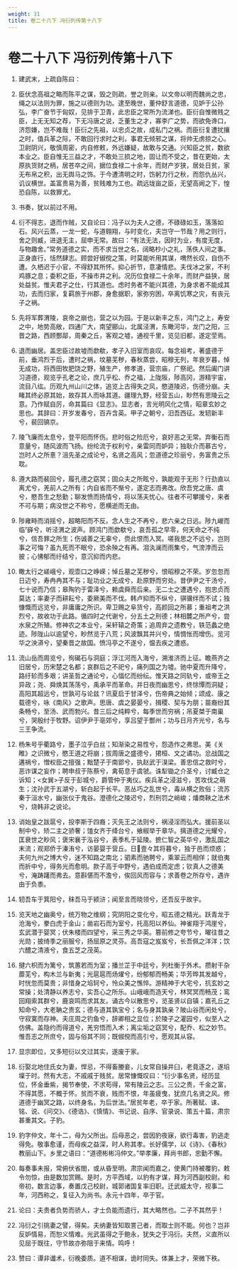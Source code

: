 ```yaml
---
weight: 31
title: 卷二十八下 冯衍列传第十八下
---
```


# 卷二十八下 冯衍列传第十八下

1. <span id="卷二十八下_冯衍列传第十八下-1"></span>
建武末，上疏自陈曰：

2. <span id="卷二十八下_冯衍列传第十八下-2"></span>
臣伏念高祖之略而陈平之谋，毁之则疏，誉之则亲。以文帝以明而魏尚之忠，绳之以法则为罪，施之以德则为功。逮至晚世，董仲舒言道德，见妒于公孙弘，李广奋节于匈奴，见排于卫青，此忠臣之常所为流涕也。臣衍自惟微贱之臣，上无无知之荐，下无冯唐之说，乏董生之才，寡李广之势，而欲免谗口，济怨嫌，岂不难哉！臣衍之先祖，以忠贞之故，成私门之祸。而臣衍复遭扰攘之时，值兵革之际，不敢回行求时之利，事君无倾邪之谋，将帅无虏掠之心。卫尉阴兴，敬慎周密，内自修敕，外远嫌疑，故敢与交通。兴知臣之贫，数欲本业之。臣自惟无三益之才，不敢处三损之地，固让而不受之，昔在更始，太原执货财之柄，居苍卒之间，据位食禄二十余年，而财产岁狭，居处日贫，家无布帛之积，出无舆马之饰。于今遭清明之时，饬躬力行之秋，而怨仇丛兴，讥议横世。盖富贵易为善，贫贱难为工也。疏远垅亩之臣，无望高阙之下，惶恐自陈，以救罪尤。

3. <span id="卷二十八下_冯衍列传第十八下-3"></span>
书奏，犹以前过不用。

4. <span id="卷二十八下_冯衍列传第十八下-4"></span>
衍不得志，退而作贼，又自论曰：冯子以为夫人之德，不碌碌如玉，落落如石。风兴云蒸，一龙一蛇，与道翱翔，与时变化，夫岂守一节哉？用之则行，舍之则臧，进退无主，屈申无常。故曰：“有法无法，因时为业，有度无度，与物趣舍。”常务道德之实，而不求当世之名，阔略杪小之礼，荡佚人间之事。正身直行，恬然肆志。顾尝好俶傥之策，时莫能听用其谋，喟然长叹，自伤不遭。久栖迟于小官，不得舒其所怀。抑心折节，意凄情悲。夫伐冰之家，不利鸡豚之息；委积之臣，不操市井之利。况历位食禄二十余年，而财产益狭，居处益贫。惟夫君子之仕，行其道也。虑时务者不能兴其德，为身求者不能成其功，去而归家，复羁旅于州郡，身愈据职，家弥穷困，卒离饥寒之灾，有丧元子之祸。

5. <span id="卷二十八下_冯衍列传第十八下-5"></span>
先将军葬渭陵，哀帝之崩也，营之以为园。于是以新丰之东，鸿门之上，寿安之中，地势高敞，四通广大，南望郦山，北属泾渭，东瞰河华，龙门之阳，三晋之路，西顾酆鄗，周秦之丘，客观之墟，通视千里，览见旧都，遂定茔焉。

6. <span id="卷二十八下_冯衍列传第十八下-6"></span>
退而幽居。盖忠臣过故墟而歔欷，孝子入旧室而哀叹。每念祖考，著盛德于前，垂鸿烈于后，遭时之祸，坟墓芜秽，春秋蒸尝，昭穆无列，年衰岁暮，悼无成功，将西田牧肥饶之野，殖生产，修孝道，营宗庙，广祭祀。然后阖门讲习道德，观览乎孔老之论，庶几乎松、乔之福，上陇阪，陟高冈，游精宇宙，流目八纮。历观九州山川之体，追览上古得失之风，愍道陵迟，伤德分崩。夫睹其终必原其始，故存其人而咏其道。疆理九野，经营五山，眇然有思陵云之意。乃作赋自厉，命其篇曰《显志》。显志者，言光明风化之情，昭章玄妙之思也。其辞曰：开岁发春兮，百卉含英。甲子之朝兮，汨吾西征。发轫新丰兮，裴回镐京。

7. <span id="卷二十八下_冯衍列传第十八下-7"></span>
陵飞廉而太息兮，登平阳而怀伤。悲时俗之险厄兮，哀好恶之无常。弃衡石而意量兮，随风波而飞扬。纷纶流于权利兮，亲雷同而妒异；独耿介而慕古兮，岂时人之所憙？沮先圣之成论兮，名贤之高风；忽道德之珍丽兮，务富贵之乐耽。

8. <span id="卷二十八下_冯衍列传第十八下-8"></span>
遵大路而裴回兮，履孔德之窈冥；固众夫之所眩兮，孰能观于无形？行劲直以离尤兮，羌前人之所有；内自省而不惭兮，遂定志而弗改。欣吾党之唐、虞兮，愍吾生之愁勤；聊发愤而扬情兮，将以荡夫忧心。往者不可攀援兮，来者不可与期；病没世之不称兮，愿横逝而无由。

9. <span id="卷二十八下_冯衍列传第十八下-9"></span>
陟雍畤而消摇兮，超略阳而不反。念人生之不再兮，悲六亲之日远。陟九嵕而临嶭兮，听泾渭之波声。顾鸿门而歔欷兮，哀吾孤之早零，何天命之不纯兮，信吾罪之所生；伤诚善之无辜兮，赍此恨而入冥。嗟我思之不远兮，岂则事之可悔？虽九死而不眠兮，恐余殃之有再。泪汍澜而雨集兮，气滂浡而云披；心怫郁而纡结兮，意沉抑而内悲。

10. <span id="卷二十八下_冯衍列传第十八下-10"></span>
瞰太行之嵯峨兮，观壶口之峥嵘；悼丘墓之芜秽兮，恨昭穆之不荣。岁忽忽而日迈兮，寿冉冉其不与；耻功业之无成兮，赴原野而穷处。昔伊尹之干汤兮，七十说而乃信；皋陶钓于雷泽兮，赖虞舜而后亲。无二士之遭遇兮，抱忠贞而莫达；率妻子而耕耘兮，委厥美而不伐。韩卢抑而不纵兮，骐骥绊而不试；独慷慨而远览兮，非庸庸之所识。卑卫赐之阜货兮，高颜回之所慕；重祖考之洪烈兮，故收功于此路。循四时之代谢兮，分五土之刑德；林相麓之所产兮，尝水泉之所殖。修神农之本业兮，采轩辕之奇策；追周弃之遗教兮，轶范蠡之绝迹。陟陇山以逾望兮，眇然览于八荒；风波飘其并兴兮，情惆怅而增伤。览河华之泱漭兮，望秦晋之故国。愤冯亭之不遂兮，愠去疾之遭惑。

11. <span id="卷二十八下_冯衍列传第十八下-11"></span>
流山岳而周览兮，徇碣石与洞庭；浮江河而入海兮，溯淮济而上征。瞻燕齐之旧居兮，历宋楚之名都；哀群后之不祀兮，痛列国之为墟。驰中夏而升降兮，路纡轸而多艰；讲圣哲之通论兮，心愊忆而纷纭。惟天路之同轨兮，或帝王之异政；尧、舜焕其荡荡兮，禹承平而革命。并日夜而幽思兮，终悇憛而洞疑；高阳其超远兮，世孰可与论兹？讯夏启于甘泽兮，伤帝典之始倾；颂成、康之载德兮，咏《南风》之歌声。思唐、虞之晏晏兮，揖稷、契与为朋；苗裔纷其条畅兮，至汤、武而勃兴。昔三后之纯粹兮，每季世而穷祸；吊夏桀于南巢兮，哭殷纣于牧野。诏伊尹于亳郊兮，享吕望于酆州；功与日月齐光兮，名与三王争流。

12. <span id="卷二十八下_冯衍列传第十八下-12"></span>
杨朱号乎衢路兮，墨子泣乎白丝；知渐染之易性兮，怨造作之弗思。美《关睢》之识微兮，愍王道之将崩；拔周唐之盛德兮，捃桓、文之谲功。忿战国之遘祸兮，憎权臣之擅强；黜楚子于南郢兮，执赵武于湨梁。善忠信之救时兮，恶诈谋之妄作；聘申叔于陈蔡兮，禽荀息于虞虢。诛犁锄之介圣兮，讨臧仓之诉知；<女巽>子反于彭城兮，爵管仲于夷仪。疾兵革之浸滋兮，苦攻伐之萌生；沈孙武于五湖兮，斩白起于长平。恶丛巧之乱世兮，毒从横之败俗；流苏秦于洹水兮，幽张仪于鬼谷。澄德化之陵迟兮，烈刑罚之峭峻；燔商鞅之法术兮，烧韩非之说论。

13. <span id="卷二十八下_冯衍列传第十八下-13"></span>
诮始皇之跋扈兮，投李斯于四裔；灭先王之法则兮，祸浸淫而弘大。援前圣以制中兮，矫二主之骄奢；馌女齐于绛台兮，飨椒举于章华。摛道德之光耀兮，匡衰世之眇风；褒宋襄于泓谷兮，表季札于延陵。摭仁智之英华兮，激乱国之末流；观郑侨于溱洧兮，访晏婴于营丘。日壹々其将暮兮，独于邑而烦惑；夫何九州之博大兮，迷不知路之南北；驷素而驰聘兮，乘翠云而相佯；就伯夷而折中兮，得务光而愈明。款子高于中野兮，遇伯成而定虑；钦真人之德美兮，淹踌躇而弗去。意斟愖而不澹兮，俟回风而容与；求善卷之所存兮，遇许由于负黍。

14. <span id="卷二十八下_冯衍列传第十八下-14"></span>
轫吾车于箕阳兮，秣吾马于颍浒；闻至言而晓领兮，还吾反乎故宇。

15. <span id="卷二十八下_冯衍列传第十八下-15"></span>
览天地之幽奥兮，统万物之维纲；究阴阳之变化兮，昭五德之精光。跃青龙于沧海兮，豢白虎于金山；凿岩石而为室兮，托高阳以养仙。神雀翔于鸿崖兮，玄武潜于婴冥；伏朱楼而四望兮，采三秀之华英。篡前修之夸节兮，曜往昔之光勋；披绮季之丽服兮，扬屈原之灵芬。高吾寇之岌岌兮，长吾佩之洋洋；饮六醴之清液兮，食五芝之茂英。

16. <span id="卷二十八下_冯衍列传第十八下-16"></span>
揵六枳而为篱兮，筑蕙若而为室；播兰芷于中廷兮，列杜衡于外术。攒射干杂蘼芜兮，构木兰与新夷；光扈扈而炀燿兮，纷郁郁而畅美；华芳晔其发越兮，时恍忽而莫贵；非惜身之埳轲兮，怜众美之憔悴。游精神于大宅兮，抗玄妙之常操；处清静以养志兮，实吾心之所乐。山峨峨而造天兮，林冥冥而畅茂；鸾回翔索其群兮，鹿哀鸣而求其友。诵古今以散思兮，览圣贤以自镇；嘉孔丘之知命兮，大老聃之贵玄；德与道其孰宝兮；名与身其孰亲？陂山谷而闲处兮，守寂寞而存神。夫庄周之钓鱼兮，辞卿相之显位；於陵子之灌园兮，似至人之仿佛。盖隐约而得道兮，羌穷悟而入术；离尘垢之窈冥兮，配乔、松之妙节。惟吾志之所庶兮，固与俗其不同；既俶傥而高引兮，愿观其从容。

17. <span id="卷二十八下_冯衍列传第十八下-17"></span>
显宗即位，又多短衍以文过其实，遂废于家。

18. <span id="卷二十八下_冯衍列传第十八下-18"></span>
衍娶北地住氏女为妻，悍忌，不得畜媵妾，儿女常自操井臼，老竟逐之，遂埳壈于时。然有大志，不戚戚于贱贫。居常慷慨叹曰：“衍少事名贤，经历显位，怀金垂紫，揭节奉使，不求苟得，常有陵云之志。三公之贵，千金之富，不得其愿，不概于怀。贫而不衰，贱而不恨，年虽疲曳，犹庶几名贤之风。修道德于幽冥之路，以终身名，为后世法。”居贫年老，卒于家。所著赋、诔、铭、说、《问交》、《德诰》、《慎情》、书记说、自序、官录说、策五十篇，肃宗甚重其文。子豹。

19. <span id="卷二十八下_冯衍列传第十八下-19"></span>
豹字仲文，年十二，母为父所出。后母恶之，尝因豹夜寐，欲行毒害，豹逃走得免。敬事愈谨，而母疾之益深，时人称其孝。长好儒学，以《诗》、《春秋》教丽山下。乡里之语曰：“道德彬彬冯仲文。”举孝廉，拜尚书郎，忠勤不懈。

20. <span id="卷二十八下_冯衍列传第十八下-20"></span>
每奏事未报，常俯伏省閤，或从昏至明。肃宗闻而嘉之，使黄门持被覆豹，敕令勿惊，由是数加赏赐。是时，方平西域，以豹有才谋，拜为河西副校尉。和帝初，数言边事，奏置戊己校尉，城郭诸国复率旧职。迁武威太守，视事二年，河西称之，复征入为尚书。永元十四年，卒于官。

21. <span id="卷二十八下_冯衍列传第十八下-21"></span>
论曰：夫贵者负势而骄人，才士负能而遗行，其大略然也。二子不其然乎！

22. <span id="卷二十八下_冯衍列传第十八下-22"></span>
冯衍之引挑妻之譬，得矣。夫纳妻皆知取詈己者，而取士则不能。何也？岂非反妒情易，而恕义情难。光武虽得之于鲍永，犹失之于冯衍。夫然，义直所以见屈于既往，守节故亦弥阻于来情。鸣呼！

23. <span id="卷二十八下_冯衍列传第十八下-23"></span>
赞曰：谭非谶术，衍晚委质。道不相谋，诡时同失。体兼上才，荣微下秩。
